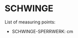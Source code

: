 # SCHWINGE

List of measuring points:

* SCHWINGE-SPERRWERK: <Value topic="rivers/pegel-online/Schwinge/SCHWINGE-SPERRWERK/measurementValue"/> cm
